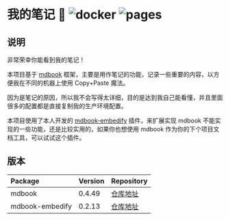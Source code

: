 # 我的笔记 👻 ![docker](https://github.com/MR-Addict/notes/actions/workflows/docker.yml/badge.svg) ![pages](https://github.com/MR-Addict/notes/actions/workflows/pages.yml/badge.svg)

## 说明

非常荣幸你能看到我的笔记！

本项目基于 [mdbook](https://github.com/rust-lang/mdBook) 框架，主要是用作笔记的功能，记录一些重要的内容，以方便我在不同的机器上使用 Copy+Paste 魔法。

因为是笔记的原因，所以我不会写得太详细，目的是达到我自己能看懂，并且里面很多的配置都是直接复制我的生产环境配置。

本项目使用了本人开发的 [mdbook-embedify](https://github.com/MR-Addict/mdbook-embedify) 插件，来扩展实现 mdbook 不能实现的一些功能，还是比较实用的，如果你也想使用 mdbook 作为你的下个项目文档工具，可以试试这个插件。

## 版本

| Package         | Version | Repository                                                                   |
| :-------------- | :------ | :--------------------------------------------------------------------------- |
| mdbook          | 0.4.49  | [仓库地址](https://github.com/rust-lang/mdBook/releases/tag/v0.4.49)         |
| mdbook-embedify | 0.2.13  | [仓库地址](https://github.com/MR-Addict/mdbook-embedify/releases/tag/0.2.13) |
